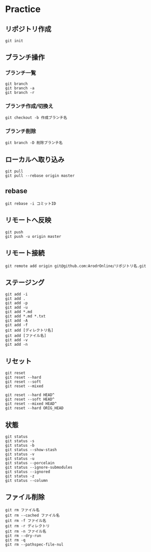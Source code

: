 # Practice

## リポジトリ作成
```
git init
```

## ブランチ操作

### ブランチ一覧
```
git branch
git branch -a
git branch -r
```

### ブランチ作成/切換え
```
git checkout -b 作成ブランチ名
```

### ブランチ削除
```
git branch -D 削除ブランチ名
```

## ローカルへ取り込み
```
git pull
git pull --rebase origin master
```

## rebase
```
git rebase -i コミットID
```

## リモートへ反映
```
git push
git push -u origin master
```

## リモート接続
```
git remote add origin git@github.com:ArodrOnline/リポジトリ名.git
```

## ステージング
```
git add -i
git add .
git add -p
git add -u
git add *.md
git add *.md *.txt 
git add -A
git add -f
git add [ディレクトリ名]
git add [ファイル名]
git add -v
git add -n
```

## リセット
```
git reset
git reset --hard
git reset --soft
git reset --mixed

git reset --hard HEAD^
git reset --soft HEAD^
git reset --mixed HEAD^
git reset --hard ORIG_HEAD
```

## 状態
```
git status
git status -s
git status -b
git status --show-stash
git status -v
git status -u
git status --porcelain
git status --ignore-submodules
git status --ignored
git status -z
git status --column
```

## ファイル削除
```
git rm ファイル名
git rm --cached ファイル名
git rm -f ファイル名
git rm -r ディレクトリ
git rm -n ファイル名
git rm --dry-run
git rm -q
git rm --pathspec-file-nul
```
